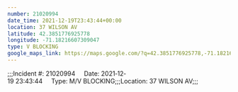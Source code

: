 ```yaml
---
number: 21020994
date_time: 2021-12-19T23:43:44+00:00
location: 37 WILSON AV
latitude: 42.3851776925778
longitude: -71.18216607309047
type: V BLOCKING
google_maps_link: https://maps.google.com/?q=42.3851776925778,-71.18216607309047
---
```


;;;Incident #: 21020994     Date: 2021‐12‐19 23:43:44     Type: M/V BLOCKING;;;Location: 37 WILSON AV;;;
